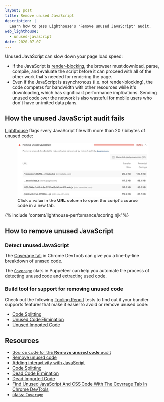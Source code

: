 ```yaml
---
layout: post
title: Remove unused JavaScript
description: |
  Learn how to pass Lighthouse's "Remove unused JavaScript" audit.
web_lighthouse:
  - unused-javascript
date: 2020-07-07
---
```


Unused JavaScript can slow down your page load speed:

* If the JavaScript is [render-blocking][crp], the browser must
  download, parse, compile, and evaluate the script before it can proceed
  with all of the other work that's needed for rendering the page.
* Even if the JavaScript is asynchronous (i.e. not render-blocking), the
  code competes for bandwidth with other resources while it's downloading,
  which has significant performance implications. Sending unused code over
  the network is also wasteful for mobile users who don't have unlimited
  data plans.


## How the unused JavaScript audit fails

[Lighthouse](https://developers.google.com/web/tools/lighthouse/)
flags every JavaScript file with more than 20 kibibytes of unused code:

<figure class="w-figure">
  <img class="w-screenshot" src="remove-unused-javascript.jpg"
       alt="A screenshot of the audit.">
  <figcaption class="w-figcaption">
    Click a value in the <b>URL</b> column to open the script's
    source code in a new tab.
  </figcaption>
</figure>


{% include 'content/lighthouse-performance/scoring.njk' %}

## How to remove unused JavaScript

### Detect unused JavaScript

The [Coverage tab][coveragetab] in Chrome DevTools can give you a line-by-line
breakdown of unused code.

The [`Coverage`][coverageclass] class in Puppeteer can help you automate the
process of detecting unused code and extracting used code.

### Build tool for support for removing unused code

Check out the following [Tooling.Report][tr] tests to find out if your bundler
supports features that make it easier to avoid or remove unused code:

* [Code Splitting][split]
* [Unused Code Elimination][eliminate]
* [Unused Imported Code][import]

## Resources

* [Source code for the **Remove unused code** audit](https://github.com/GoogleChrome/lighthouse/blob/master/lighthouse-core/audits/byte-efficiency/unused-javascript.js)
* [Remove unused code](/remove-unused-code/)
* [Adding interactivity with JavaScript][crp]
* [Code Splitting][split]
* [Dead Code Elimination][eliminate]
* [Dead Imported Code][import]
* [Find Unused JavaScript And CSS Code With The Coverage Tab In Chrome DevTools][coveragetab]
* [class: `Coverage`][coverageclass]

[crp]: https://developers.google.com/web/fundamentals/performance/critical-rendering-path/adding-interactivity-with-javascript
[coveragetab]: https://developers.google.com/web/tools/chrome-devtools/coverage
[coverageclass]: https://pptr.dev/#?product=Puppeteer&version=v4.0.0&show=api-class-coverage
[split]: https://bundlers.tooling.report/code-splitting/
[eliminate]: https://bundlers.tooling.report/transformations/dead-code/
[import]: https://bundlers.tooling.report/transformations/dead-code-dynamic/
[tr]: https://tooling.report
